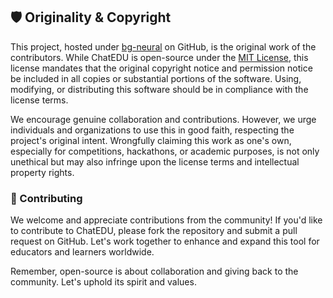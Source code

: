## 🛡️ Originality & Copyright

This project, hosted under [bg-neural](https://github.com/bg-neural) on GitHub, is the original work of the contributors. While ChatEDU is open-source under the [MIT License](LICENSE), this license mandates that the original copyright notice and permission notice be included in all copies or substantial portions of the software. Using, modifying, or distributing this software should be in compliance with the license terms.

We encourage genuine collaboration and contributions. However, we urge individuals and organizations to use this in good faith, respecting the project's original intent. Wrongfully claiming this work as one's own, especially for competitions, hackathons, or academic purposes, is not only unethical but may also infringe upon the license terms and intellectual property rights.

### 🤝 Contributing

We welcome and appreciate contributions from the community! If you'd like to contribute to ChatEDU, please fork the repository and submit a pull request on GitHub. Let's work together to enhance and expand this tool for educators and learners worldwide.

Remember, open-source is about collaboration and giving back to the community. Let's uphold its spirit and values.
